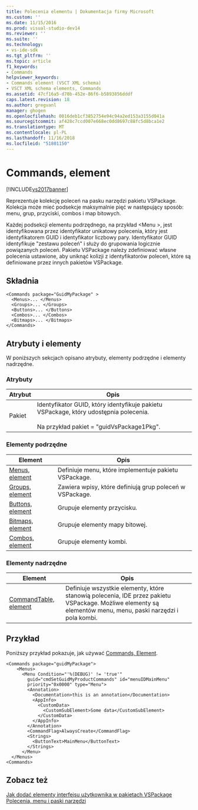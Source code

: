 ```yaml
---
title: Polecenia elementu | Dokumentacja firmy Microsoft
ms.custom: ''
ms.date: 11/15/2016
ms.prod: visual-studio-dev14
ms.reviewer: ''
ms.suite: ''
ms.technology:
- vs-ide-sdk
ms.tgt_pltfrm: ''
ms.topic: article
f1_keywords:
- Commands
helpviewer_keywords:
- Commands element (VSCT XML schema)
- VSCT XML schema elements, Commands
ms.assetid: 47cf16a5-d78b-452e-86f6-b5893856dddf
caps.latest.revision: 18
ms.author: gregvanl
manager: ghogen
ms.openlocfilehash: 0016deb1cf3852754e94c94a2ed153a3155d041a
ms.sourcegitcommit: af428c7ccd007e668ec0dd8697c88fc5d8bca1e2
ms.translationtype: MT
ms.contentlocale: pl-PL
ms.lasthandoff: 11/16/2018
ms.locfileid: "51801150"
---
```

# <a name="commands-element"></a>Commands, element
[!INCLUDE[vs2017banner](../includes/vs2017banner.md)]

Reprezentuje kolekcję poleceń na pasku narzędzi pakietu VSPackage. Kolekcja może mieć podsekcje maksymalnie pięć w następujący sposób: menu, grup, przyciski, combos i map bitowych.  
  
 Każdej podsekcji elementu podrzędnego, na przykład \<Menu >, jest identyfikowana przez identyfikator unikatowy polecenia, który jest identyfikatorem GUID i identyfikator liczbowy pary. Identyfikator GUID identyfikuje "zestawu poleceń" i służy do grupowania logicznie powiązanych poleceń. Pakietu VSPackage należy zdefiniować własne polecenia ustawione, aby uniknąć kolizji z identyfikatorów poleceń, które są definiowane przez innych pakietów VSPackage.  
  
## <a name="syntax"></a>Składnia  
  
```  
<Commands package="GuidMyPackage" >  
  <Menus>... </Menus>  
  <Groups>... </Groups>  
  <Buttons>... </Buttons>  
  <Combos>... </Combos>  
  <Bitmaps>... </Bitmaps>  
</Commands>  
```  
  
## <a name="attributes-and-elements"></a>Atrybuty i elementy  
 W poniższych sekcjach opisano atrybuty, elementy podrzędne i elementy nadrzędne.  
  
### <a name="attributes"></a>Atrybuty  
  
|Atrybut|Opis|  
|---------------|-----------------|  
|Pakiet|Identyfikator GUID, który identyfikuje pakietu VSPackage, który udostępnia polecenia.<br /><br /> Na przykład pakiet = "guidVsPackage1Pkg".|  
  
### <a name="child-elements"></a>Elementy podrzędne  
  
|Element|Opis|  
|-------------|-----------------|  
|[Menus, element](../extensibility/menus-element.md)|Definiuje menu, które implementuje pakietu VSPackage.|  
|[Groups, element](../extensibility/groups-element.md)|Zawiera wpisy, które definiują grup poleceń w VSPackage.|  
|[Buttons, element](../extensibility/buttons-element.md)|Grupuje elementy przycisku.|  
|[Bitmaps, element](../extensibility/bitmaps-element.md)|Grupuje elementy mapy bitowej.|  
|[Combos, element](../extensibility/combos-element.md)|Grupuje elementy kombi.|  
  
### <a name="parent-elements"></a>Elementy nadrzędne  
  
|Element|Opis|  
|-------------|-----------------|  
|[CommandTable, element](../extensibility/commandtable-element.md)|Definiuje wszystkie elementy, które stanowią polecenia, IDE przez pakietu VSPackage. Możliwe elementy są elementów menu, menu, paski narzędzi i pola kombi.|  
  
## <a name="example"></a>Przykład  
 Poniższy przykład pokazuje, jak używać [Commands, Element](../extensibility/commands-element.md).  
  
```  
<Commands package="guidMyPackage">  
    <Menus>  
      <Menu Condition="'%(DEBUG)' != 'true'"   
        guid="cmdSetGuidMyProductCommands" id="menuIDMainMenu"   
        priority="0x0000" type="Menu">  
        <Annotation>  
          <Documentation>this is an annotation</Documentation>  
          <AppInfo>  
            <CustomData>  
              <CustomSubElement>Some data</CustomSubElement>  
            </CustomData>  
          </AppInfo>  
        </Annotation>  
        <CommandFlag>AlwaysCreate</CommandFlag>  
        <Strings>  
          <ButtonText>MainMenu</ButtonText>  
        </Strings>  
      </Menu>  
  </Menus>  
<Commands>  
```  
  
## <a name="see-also"></a>Zobacz też  
 [Jak dodać elementy interfejsu użytkownika w pakietach VSPackage](../extensibility/internals/how-vspackages-add-user-interface-elements.md)   
 [Polecenia, menu i paski narzędzi](../extensibility/internals/commands-menus-and-toolbars.md)

